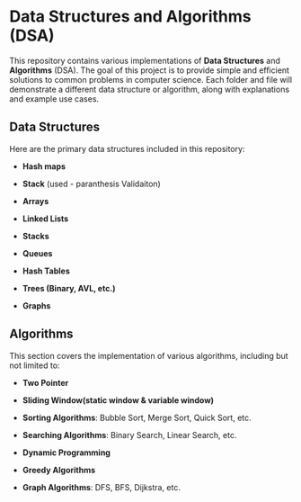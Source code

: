 # Data Structures and Algorithms   (DSA)

This repository contains various implementations of **Data Structures** and **Algorithms** (DSA). The goal of this project is to provide simple and efficient solutions to common problems in computer science. Each folder and file will demonstrate a different data structure or algorithm, along with explanations and example use cases.


## Data Structures
Here are the primary data structures included in this repository:
- **Hash maps**
- **Stack** (used - paranthesis Validaiton)

- **Arrays**
- **Linked Lists**
- **Stacks**
- **Queues**
- **Hash Tables**
- **Trees (Binary, AVL, etc.)**
- **Graphs**


## Algorithms
This section covers the implementation of various algorithms, including but not limited to:
- **Two Pointer**
- **Sliding Window(static window & variable window)**

- **Sorting Algorithms**: Bubble Sort, Merge Sort, Quick Sort, etc.
- **Searching Algorithms**: Binary Search, Linear Search, etc.
- **Dynamic Programming**
- **Greedy Algorithms**
- **Graph Algorithms**: DFS, BFS, Dijkstra, etc.


<!--
## Mini notes for Readme.md

'# heading1' for headings
'## heading2' for smaller headings
'**text-to-bold**' to bold
'*text-to-italic*' to italic
'- **side points**' to get bullet points

-->


